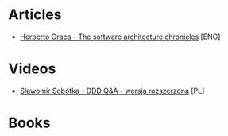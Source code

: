 # Articles
* [Herberto Graca - The software architecture chronicles](https://herbertograca.com/2017/07/03/the-software-architecture-chronicles/) [ENG]

# Videos
* [Sławomir Sobótka - DDD Q&A - wersja rozszerzona](https://www.youtube.com/watch?v=do-xqIbKZ_8) [PL]

# Books
